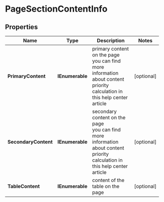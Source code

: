 # PageSectionContentInfo


## Properties

| Name | Type | Description | Notes |
|------------ | ------------- | ------------- | -------------|
**PrimaryContent** | **IEnumerable<SectionContentItemInfo>** | primary content on the page<br>you can find more information about content priority calculation in this help center article |[optional]|
**SecondaryContent** | **IEnumerable<SectionContentItemInfo>** | secondary content on the page<br>you can find more information about content priority calculation in this help center article |[optional]|
**TableContent** | **IEnumerable<TableContentInfo>** | content of the table on the page |[optional]|